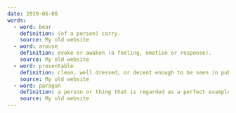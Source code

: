 ```yaml
---
date: 2019-06-08
words:
  - word: bear
    definition: (of a person) carry.
    source: My old website
  - word: arouse
    definition: evoke or awaken (a feeling, emotion or response).
    source: My old website
  - word: presentable
    definition: clean, well dressed, or decent enough to be seen in public. 
    source: My old website
  - word: paragon
    definition: a person or thing that is regarded as a perfect example of something. 
    source: My old website
---
```

